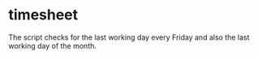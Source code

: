 # timesheet
 The script checks for the last working day every Friday and also the last working day of the month.
